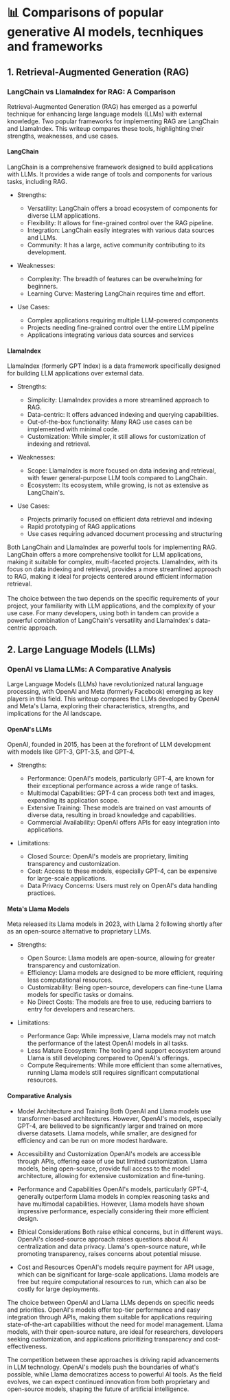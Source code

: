 # 📊 Comparisons of popular generative AI models, tecnhiques and frameworks 

## 1. Retrieval-Augmented Generation (RAG)
### LangChain vs LlamaIndex for RAG: A Comparison
Retrieval-Augmented Generation (RAG) has emerged as a powerful technique for enhancing large language models (LLMs) with external knowledge. Two popular frameworks for implementing RAG are LangChain and LlamaIndex. This writeup compares these tools, highlighting their strengths, weaknesses, and use cases.
#### LangChain
LangChain is a comprehensive framework designed to build applications with LLMs. It provides a wide range of tools and components for various tasks, including RAG.
- Strengths:
  - Versatility: LangChain offers a broad ecosystem of components for diverse LLM applications.
  - Flexibility: It allows for fine-grained control over the RAG pipeline.
  - Integration: LangChain easily integrates with various data sources and LLMs.
  - Community: It has a large, active community contributing to its development.

- Weaknesses:
  - Complexity: The breadth of features can be overwhelming for beginners.
  - Learning Curve: Mastering LangChain requires time and effort.

- Use Cases:
  - Complex applications requiring multiple LLM-powered components
  - Projects needing fine-grained control over the entire LLM pipeline
  - Applications integrating various data sources and services

#### LlamaIndex
LlamaIndex (formerly GPT Index) is a data framework specifically designed for building LLM applications over external data.
- Strengths:
  - Simplicity: LlamaIndex provides a more streamlined approach to RAG.
  - Data-centric: It offers advanced indexing and querying capabilities.
  - Out-of-the-box functionality: Many RAG use cases can be implemented with minimal code.
  - Customization: While simpler, it still allows for customization of indexing and retrieval.

- Weaknesses:
  - Scope: LlamaIndex is more focused on data indexing and retrieval, with fewer general-purpose LLM tools compared to LangChain.
  - Ecosystem: Its ecosystem, while growing, is not as extensive as LangChain's.

- Use Cases:
  - Projects primarily focused on efficient data retrieval and indexing
  - Rapid prototyping of RAG applications
  - Use cases requiring advanced document processing and structuring


Both LangChain and LlamaIndex are powerful tools for implementing RAG. LangChain offers a more comprehensive toolkit for LLM applications, making it suitable for complex, multi-faceted projects. LlamaIndex, with its focus on data indexing and retrieval, provides a more streamlined approach to RAG, making it ideal for projects centered around efficient information retrieval. <br><br>
The choice between the two depends on the specific requirements of your project, your familiarity with LLM applications, and the complexity of your use case. For many developers, using both in tandem can provide a powerful combination of LangChain's versatility and LlamaIndex's data-centric approach.


## 2. Large Language Models (LLMs)
### OpenAI vs Llama LLMs: A Comparative Analysis
Large Language Models (LLMs) have revolutionized natural language processing, with OpenAI and Meta (formerly Facebook) emerging as key players in this field. This writeup compares the LLMs developed by OpenAI and Meta's Llama, exploring their characteristics, strengths, and implications for the AI landscape.

#### OpenAI's LLMs

OpenAI, founded in 2015, has been at the forefront of LLM development with models like GPT-3, GPT-3.5, and GPT-4.

- Strengths:
  - Performance: OpenAI's models, particularly GPT-4, are known for their exceptional performance across a wide range of tasks.
  - Multimodal Capabilities: GPT-4 can process both text and images, expanding its application scope.
  - Extensive Training: These models are trained on vast amounts of diverse data, resulting in broad knowledge and capabilities.
  - Commercial Availability: OpenAI offers APIs for easy integration into applications.

- Limitations:
  - Closed Source: OpenAI's models are proprietary, limiting transparency and customization.
  - Cost: Access to these models, especially GPT-4, can be expensive for large-scale applications.
  - Data Privacy Concerns: Users must rely on OpenAI's data handling practices.

#### Meta's Llama Models
Meta released its Llama models in 2023, with Llama 2 following shortly after as an open-source alternative to proprietary LLMs.

- Strengths:
  - Open Source: Llama models are open-source, allowing for greater transparency and customization.
  - Efficiency: Llama models are designed to be more efficient, requiring less computational resources.
  - Customizability: Being open-source, developers can fine-tune Llama models for specific tasks or domains.
  - No Direct Costs: The models are free to use, reducing barriers to entry for developers and researchers.

- Limitations:
  - Performance Gap: While impressive, Llama models may not match the performance of the latest OpenAI models in all tasks.
  - Less Mature Ecosystem: The tooling and support ecosystem around Llama is still developing compared to OpenAI's offerings.
  - Compute Requirements: While more efficient than some alternatives, running Llama models still requires significant computational resources.

#### Comparative Analysis
- Model Architecture and Training
Both OpenAI and Llama models use transformer-based architectures. However, OpenAI's models, especially GPT-4, are believed to be significantly larger and trained on more diverse datasets. Llama models, while smaller, are designed for efficiency and can be run on more modest hardware.

- Accessibility and Customization
OpenAI's models are accessible through APIs, offering ease of use but limited customization. Llama models, being open-source, provide full access to the model architecture, allowing for extensive customization and fine-tuning.

- Performance and Capabilities
OpenAI's models, particularly GPT-4, generally outperform Llama models in complex reasoning tasks and have multimodal capabilities. However, Llama models have shown impressive performance, especially considering their more efficient design.

- Ethical Considerations
Both raise ethical concerns, but in different ways. OpenAI's closed-source approach raises questions about AI centralization and data privacy. Llama's open-source nature, while promoting transparency, raises concerns about potential misuse.

- Cost and Resources
OpenAI's models require payment for API usage, which can be significant for large-scale applications. Llama models are free but require computational resources to run, which can also be costly for large deployments.


The choice between OpenAI and Llama LLMs depends on specific needs and priorities. OpenAI's models offer top-tier performance and easy integration through APIs, making them suitable for applications requiring state-of-the-art capabilities without the need for model management. Llama models, with their open-source nature, are ideal for researchers, developers seeking customization, and applications prioritizing transparency and cost-effectiveness.

The competition between these approaches is driving rapid advancements in LLM technology. OpenAI's models push the boundaries of what's possible, while Llama democratizes access to powerful AI tools. As the field evolves, we can expect continued innovation from both proprietary and open-source models, shaping the future of artificial intelligence.

